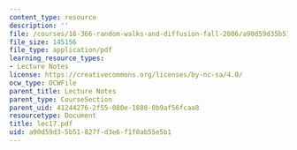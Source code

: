 ```yaml
---
content_type: resource
description: ''
file: /courses/18-366-random-walks-and-diffusion-fall-2006/a90d59d35b51827fd3e6f1f0ab55e5b1_lec17.pdf
file_size: 145156
file_type: application/pdf
learning_resource_types:
- Lecture Notes
license: https://creativecommons.org/licenses/by-nc-sa/4.0/
ocw_type: OCWFile
parent_title: Lecture Notes
parent_type: CourseSection
parent_uid: 41244276-2f55-080e-1888-0b9af56fcaa8
resourcetype: Document
title: lec17.pdf
uid: a90d59d3-5b51-827f-d3e6-f1f0ab55e5b1
---
```

